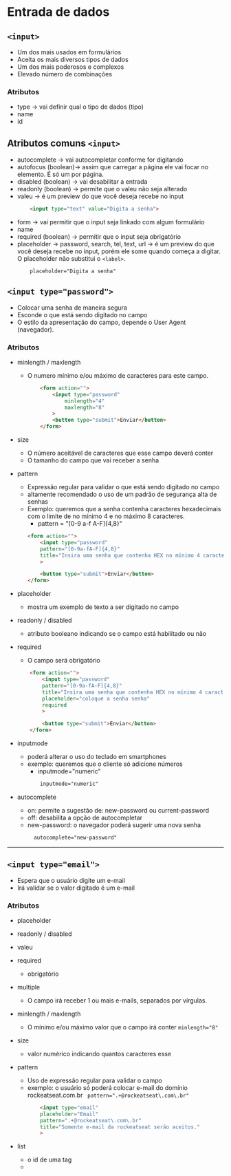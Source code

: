 # Entrada de dados

## `<input>`
- Um dos mais usados em formulários
- Aceita os mais diversos tipos de dados
- Um dos mais poderosos e complexos
- Elevado número de combinações

### Atributos

- type -> vai definir qual o tipo de dados (tipo)
- name
- id

## Atributos comuns `<input>`

- autocomplete -> vai autocompletar conforme for digitando
- autofocus (boolean)-> assim que carregar a página ele vai focar no elemento. É só um por página.
- disabled (boolean) -> vai desabilitar a entrada
- readonly (boolean) -> permite que o valeu não seja alterado
- valeu -> é um preview do que você deseja recebe no input
    ```html
        <input type="text" value="Digita a senha">
    ``` 
- form -> vai permitir que o input seja linkado com algum formulário
- name 
- required (boolean) -> permitir que o input seja obrigatório
- placeholder -> password, search, tel, text, url -> é um preview do que você deseja recebe no input, porém ele some quando começa a digitar. O placeholder não substitui o `<label>`.
    ```html
        placeholder="Digita a senha"
    ```

## `<input type="password">`

- Colocar uma senha de maneira segura
- Esconde o que está sendo digitado no campo
- O estilo da apresentação do campo, depende o User Agent (navegador).

### Atributos

- minlength / maxlength
    * O numero mínimo e/ou máximo de caracteres para este campo.
        ```html
            <form action="">
                <input type="password" 
                    minlength="4"
                    maxlength="8"
                >
                <button type="submit">Enviar</button>
            </form>
        ```
- size
    * O número aceitável de caracteres que esse campo deverá conter
    * O tamanho do campo que vai receber a senha
- pattern
    * Expressão regular para validar o que está sendo digitado no campo
    * altamente recomendado o uso de um padrão de segurança alta de senhas
    * Exemplo: queremos que a senha contenha caracteres hexadecimais com o limite de no mínimo 4 e no máximo 8 caracteres.
        * pattern = "[0-9 a-f A-F]{4,8}"
        ```html
        <form action="">
            <input type="password" 
            pattern="[0-9a-fA-F]{4,8}"
            title="Insira uma senha que contenha HEX no mínimo 4 caracteres e no máximo 8 caracteres e no máximo 8 caracteres"
            >

            <button type="submit">Enviar</button>
        </form>
        ```

- placeholder
    * mostra um exemplo de texto a ser digitado no campo

- readonly / disabled
    * atributo booleano indicando se o campo está habilitado ou não

- required
    * O campo será obrigatório
    ```html
        <form action="">
            <input type="password" 
            pattern="[0-9a-fA-F]{4,8}"
            title="Insira uma senha que contenha HEX no mínimo 4 caracteres e no máximo 8 caracteres e no máximo 8 caracteres"
            placeholder="coloque a senha senha"
            required
            >

            <button type="submit">Enviar</button>
        </form>
    ```
- inputmode
    * poderá alterar o uso do teclado em smartphones
    * exemplo: queremos que o cliente só adicione números
        * inputmode="numeric"
        ```html
            inputmode="numeric"
        ```

- autocomplete
    * on: permite a sugestão de: new-password ou current-password
    * off: desabilita a opção de autocompletar
    * new-password: o navegador poderá sugerir uma nova senha
        ```html
          autocomplete="new-password"
      ```
---
## `<input type="email">`

- Espera que o usuário digite um e-mail
- Irá validar se o valor digitado é um e-mail

### Atributos

- placeholder
- readonly / disabled
- valeu

- required
    * obrigatório

- multiple
    * O campo irá receber 1 ou mais e-mails, separados por vírgulas.

- minlength / maxlength
    * O mínimo e/ou máximo valor que o campo irá conter
        `minlength="8"`

- size
    * valor numérico indicando quantos caracteres esse

- pattern
    * Uso de expressão regular para validar o campo
    * exemplo: o usuário só poderá colocar e-mail do domínio rockeatseat.com.br
        ` pattern=".+@rockeatseat\.com\.br"`
        ```html
            <input type="email"
            placeholder="Email"
            pattern=".+@rockeatseat\.com\.br"
            title="Somente e-mail da rockeatseat serão aceitos."
            >
        ```
- list
    * o id de uma tag <datalist> que está no mesmo documento
    * <datalist> irá conter uma lista de valores pré definidos a fim de sugerir ao usuário, quais valores estão disponíveis
        * Os valores do <datalist> que não forem compatíveis com o campo, não serão apresentados como sugestão
        ```html
            <form action="">

            <datalist id="emailslist">
                <option>@gmail.com</option>
                <option>@hotmail.com</option>
                <option>@rockeatseat.com</option>
            </datalist>

            <input type="email"
                list="emailslist"
                placeholder="Email"
                pattern=".+@rockeatseat\.com\.br"
                title="Somente e-mail da rockeatseat serão aceitos."
                >

            <button type="submit">Enviar</button>
        </form>
        ```
